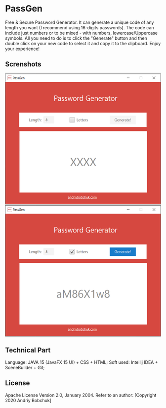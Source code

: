 # PassGen

Free & Secure Password Generator. It can generate a unique code of any length you want (I recommend using 16-digits passwords).
The code can include just numbers or to be mixed - with numbers, lowercase/Uppercase symbols. 
All you need to do is to click the "Generate" button and then double click on your new code to select it and copy it to the clipboard.
Enjoy your experience!

## Screnshots

![One](/Screenshots/1.png)
![Two](/Screenshots/2.png)

## Technical Part

Language: JAVA 15 (JavaFX 15 UI) + CSS + HTML;
Soft used: Intellij IDEA + SceneBuilder + Git;

## License

Apache License Version 2.0, January 2004.
Refer to an author: [Copyright 2020 Andriy Bobchuk]
